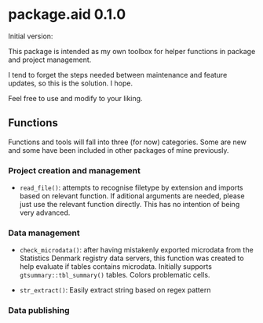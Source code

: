 # package.aid 0.1.0

Initial version:

This package is intended as my own toolbox for helper functions in package and project management.

I tend to forget the steps needed between maintenance and feature updates, so this is the solution. I hope.

Feel free to use and modify to your liking.

## Functions

Functions and tools will fall into three (for now) categories. Some are new and some have been included in other packages of mine previously.

### Project creation and management

- `read_file()`: attempts to recognise filetype by extension and imports based on relevant function. If aditional arguments are needed, please just use the relevant function directly. This has no intention of being very advanced.

### Data management

- `check_microdata()`: after having mistakenly exported microdata from the Statistics Denmark registry data servers, this function was created to help evaluate if tables contains microdata. Initially supports `gtsummary::tbl_summary()` tables. Colors problematic cells.

- `str_extract()`: Easily extract string based on regex pattern

### Data publishing
